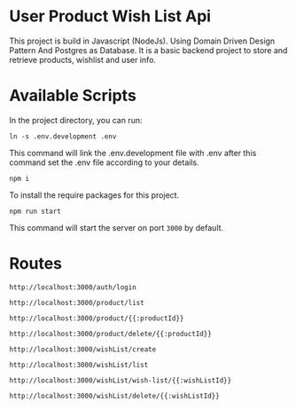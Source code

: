 # User Product Wish List Api
This project is build in Javascript (NodeJs). Using Domain Driven Design Pattern And Postgres as Database. It is a basic backend project to store and retrieve products, wishlist and user info. 
# Available Scripts
In the project directory, you can run:

```ln -s .env.development .env```

This command will link the .env.development file with .env after this command set the .env file according to your details.

```npm i```

To install the require packages for this project.

```npm run start```

This command will start the server on port `3000` by default.

# Routes

`http://localhost:3000/auth/login`

`http://localhost:3000/product/list`

`http://localhost:3000/product/{{:productId}}`

`http://localhost:3000/product/delete/{{:productId}}`

`http://localhost:3000/wishList/create`

`http://localhost:3000/wishList/list`

`http://localhost:3000/wishList/wish-list/{{:wishListId}}`

`http://localhost:3000/wishList/delete/{{:wishListId}}`

